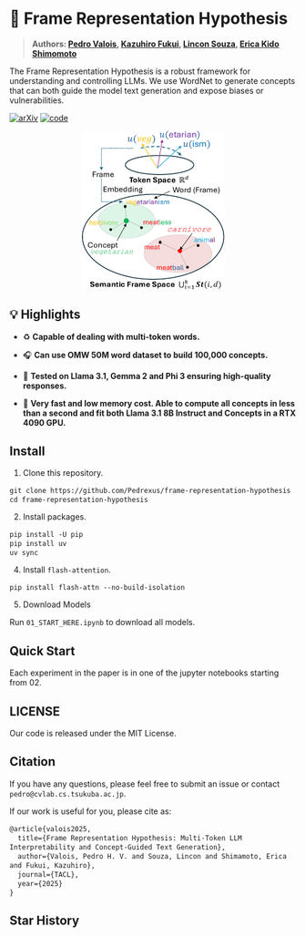 # 🎌 Frame Representation Hypothesis

> **Authors: [Pedro Valois](https://phvv.me/), [Kazuhiro Fukui](https://www.cs.tsukuba.ac.jp/~kfukui/english/indexE.html), [Lincon Souza](https://dblp.org/pid/196/6193.html), [Erica Kido Shimomoto](https://ericashimomoto.github.io)**

The Frame Representation Hypothesis is a robust framework for understanding and controlling LLMs. We use WordNet to generate concepts that can both guide the model text generation and expose biases or vulnerabilities.

[![arXiv](https://img.shields.io/badge/arXiv-2409.06666-b31b1b.svg?logo=arXiv)](https://arxiv.org/abs/0)
[![code](https://img.shields.io/badge/Github-Code-keygen.svg?logo=github)](https://github.com/Pedrexus/frame-representation-hypothesis)

<div align="center"><img src="./images/overview.jpg" width="50%"/></div>
<!-- <div align="center"><img src="./images/top_k_guided_decoding.png" width="50%"/></div> -->

## 💡 Highlights

- ♻️ **Capable of dealing with multi-token words.**

- 🎧 **Can use OMW 50M word dataset to build 100,000 concepts.**

- 💪 **Tested on Llama 3.1, Gemma 2 and Phi 3 ensuring high-quality responses.**

- 🚀 **Very fast and low memory cost. Able to compute all concepts in less than a second and fit both Llama 3.1 8B Instruct and Concepts in a RTX 4090 GPU.**

## Install

1. Clone this repository.

```shell
git clone https://github.com/Pedrexus/frame-representation-hypothesis
cd frame-representation-hypothesis
```

2. Install packages.

```shell
pip install -U pip
pip install uv
uv sync
```

4. Install `flash-attention`.

```shell
pip install flash-attn --no-build-isolation
```

5. Download Models

Run `01_START_HERE.ipynb` to download all models.

## Quick Start

Each experiment in the paper is in one of the jupyter notebooks starting from 02.

## LICENSE

Our code is released under the MIT License.

## Citation

If you have any questions, please feel free to submit an issue or contact `pedro@cvlab.cs.tsukuba.ac.jp`.

If our work is useful for you, please cite as:

```
@article{valois2025,
  title={Frame Representation Hypothesis: Multi-Token LLM Interpretability and Concept-Guided Text Generation},
  author={Valois, Pedro H. V. and Souza, Lincon and Shimamoto, Erica and Fukui, Kazuhiro},
  journal={TACL},
  year={2025}
}
```

## Star History

<!-- [![Star History Chart](https://api.star-history.com/svg?repos=Pedrexus/frame-representation-hypothesis&type=Date)](https://star-history.com/#Pedrexus/frame-representation-hypothesis&Date) -->
